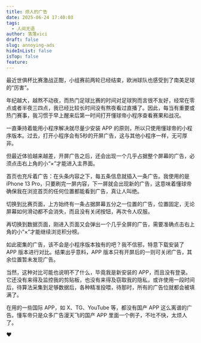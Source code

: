```yaml
---
title: 烦人的广告
date: 2025-06-24 17:40:03
tags:
  - 人间无语
author: 落落vici
draft: false
slug: annoying-ads
hideInList: false
isTop: false
feature:
---
```

最近世俱杯比赛激战正酣，小组赛前两轮已经结束，欧洲球队也感受到了南美足球的“厉害”。

年纪越大，越熬不动夜，而热门足球比赛的时间对足球狗而言很不友好，经常在零点或者半夜三四点，我已经比较长时间没有熬夜看过直播了。因此，每当有重要或热门赛事，我习惯于早上醒来后第一时间打开懂球帝小程序查看赛果和战况。

一直秉持着能用小程序解决就尽量少安装 APP 的原则，所以只使用懂球帝的小程序版本。过去，打开小程序会有5秒的开屏广告，这与其他小程序一样，无可厚非。

但最近体验越来越差，开屏广告之后，还会出现一个几乎占据整个屏幕的广告，必须点击右上角的小“×”才能进入主界面。

首页也充斥着广告：在头条内容之下，每五条信息就插入一条广告。我使用的是 iPhone 13 Pro，只要刷完一屏内容，下一屏就会出现新的广告，这意味着懂球帝确保我在浏览首页的任何位置都能看到广告，真让人叫绝。

切换到比赛页面，上方始终有一条占据屏幕五分之一位置的广告，位置固定，无论屏幕如何滑动都不会消失，而且没有关闭按钮，再次令人叹服。

再切换到数据页面，刚进入页面又会弹出一个几乎全屏的广告，需要准确点击右上角的小“×”才能继续浏览积分榜。

如此密集的广告，该不会是小程序版本独有的吧？我不信邪，特意下载安装了 APP 版本进行对比。结果出乎意料，APP 版本只有开屏后的一则可关闭广告，其余位置暂未发现广告。

当然，这种对比可能也说明不了什么，毕竟我是新安装的 APP，而且没有登录。它还没有来得及监控我的剪贴板，也没有来得及窃取我的隐私，或许使用一段时间后，待算法采集到足够数据后，各种精准投喂，待那时，所有的广告位就都会被填满了。

在用的一些国际 APP，如 X、TG、YouTube 等，都没有国产 APP 这么离谱的广告。懂车帝只是众多广告漫天飞的国产 APP 里面一个例子，不吐不快，太烦人了。

❤
